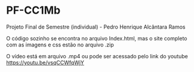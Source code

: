 # PF-CC1Mb
Projeto Final de Semestre (individual) - Pedro Henrique Alcântara Ramos

O código sozinho se encontra no arquivo Index.html, mas o site completo com as imagens e css estão no arquivo .zip

O vídeo está em arquivo .mp4 ou pode ser acessado pelo link do youtube https://youtu.be/vsqCCWfqWjY
